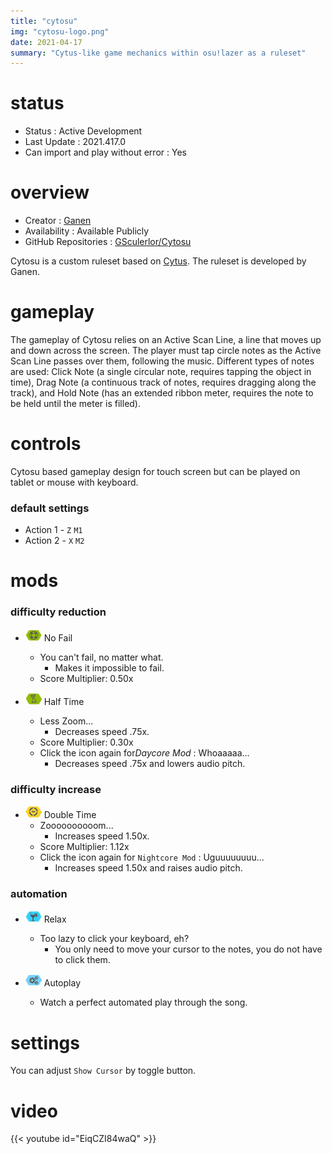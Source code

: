 ```yaml
---
title: "cytosu"
img: "cytosu-logo.png"
date: 2021-04-17
summary: "Cytus-like game mechanics within osu!lazer as a ruleset"
---
```


# status

- Status : Active Development
- Last Update : 2021.417.0
- Can import and play without error : Yes

# overview

- Creator : [Ganen](https://github.com/GSculerlor)
- Availability : Available Publicly
- GitHub Repositories : [GSculerlor/Cytosu](https://github.com/GSculerlor/Cytosu)

Cytosu is a custom ruleset based on [Cytus](https://www.rayark.com/en/games/cytus2/). The ruleset is developed by Ganen.

# gameplay

The gameplay of Cytosu relies on an Active Scan Line, a line that moves up and down across the screen. The player must tap circle notes as the Active Scan Line passes over them, following the music. Different types of notes are used: Click Note (a single circular note, requires tapping the object in time), Drag Note (a continuous track of notes, requires dragging along the track), and Hold Note (has an extended ribbon meter, requires the note to be held until the meter is filled).

# controls

Cytosu based gameplay design for touch screen but can be played on tablet or mouse with keyboard.

### default settings

- Action 1 - `Z` `M1`
- Action 2 - `X` `M2`

# mods

### difficulty reduction

- ![No Fail Icon](mod-icon/no-fail-mod.png) No Fail
  - You can't fail, no matter what.
    - Makes it impossible to fail.
  - Score Multiplier: 0.50x

- ![Half Time Icon](mod-icon/half-time-mod.png) Half Time
  - Less Zoom...
    - Decreases speed .75x.
  - Score Multiplier: 0.30x
  - Click the icon again for*Daycore Mod* : Whoaaaaa...
    - Decreases speed .75x and lowers audio pitch.

### difficulty increase

- ![Double Time Icon](mod-icon/double-time-mod.png) Double Time
  - Zoooooooooom...
    - Increases speed 1.50x.
  - Score Multiplier: 1.12x
  - Click the icon again for `Nightcore Mod` : Uguuuuuuuu...
    - Increases speed 1.50x and raises audio pitch.

### automation

- ![Relax Icon](mod-icon/relax-mod.png) Relax
  - Too lazy to click your keyboard, eh?
    - You only need to move your cursor to the notes, you do not have to click them.

- ![Autoplay Icon](mod-icon/autoplay-mod.png) Autoplay
  - Watch a perfect automated play through the song.

# settings

You can adjust `Show Cursor` by toggle button.

# video

{{< youtube id="EiqCZI84waQ" >}}
